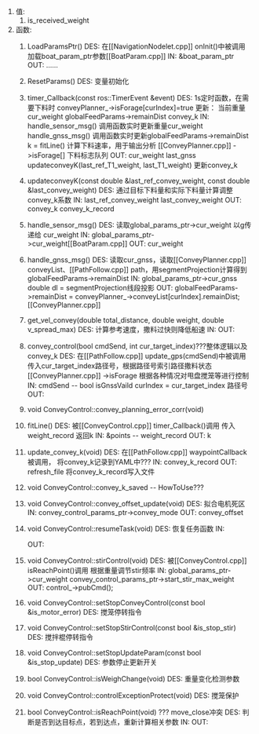 1. 值:
	1. is_received_weight
2. 函数:
	1.  LoadParamsPtr()
		DES:
			在[[NavigationNodelet.cpp]] onInit()中被调用
				加载boat_param_ptr参数[[BoatParam.cpp]]
		IN:
			&boat_param_ptr
		OUT:
			......
	2. ResetParams()
		DES:
			变量初始化
	3. timer_Callback(const ros::TimerEvent &event)
		DES:
			1s定时函数，在需要下料时 conveyPlanner_->isForage[curIndex]=true 更新：
				当前重量cur_weight
				globalFeedParams->remainDist
					convey_k
		IN:
			handle_sensor_msg()
				调用函数实时更新重量cur_weight
			handle_gnss_msg()
				调用函数实时更新globalFeedParams->remainDist
			k = fitLine()
				计算下料速率，用于输出分析
			[[ConveyPlanner.cpp]]
				->isForage[]
					下料标志队列
		OUT:
			cur_weight
			last_gnss
			updateconveyK(last_ref_T1_weight, last_T1_weight)
				更新convey_k
	4. updateconveyK(const double &last_ref_convey_weight, const double &last_convey_weight)
		DES:
			通过目标下料量和实际下料量计算调整convey_k系数
		IN:
			last_ref_convey_weight
			last_convey_weight
		OUT:
			convey_k
			convey_k_record
	5. handle_sensor_msg()
		DES:
			读取global_params_ptr->cur_weight
				以g传递给 cur_weight
		IN:
			global_params_ptr->cur_weight[[BoatParam.cpp]]
		OUT:
			cur_weight
	6. handle_gnss_msg()
		DES:
			读取cur_gnss，读取[[ConveyPlanner.cpp]] conveyList、[[PathFollow.cpp]] path，用segmentProjection计算得到
				globalFeedParams->remainDist
		IN:
			global_params_ptr->cur_gnss
			double dl = segmentProjection线段投影
		OUT:
			globalFeedParams->remainDist = conveyPlanner_->conveyList[curIndex].remainDist;[[ConveyPlanner.cpp]]
	7. get_vel_convey(double total_distance, double weight, double v_spread_max)
		DES:
			计算参考速度，撒料过快则降低船速
		IN:
		OUT:
	8. convey_control(bool cmdSend, int cur_target_index)???整体逻辑以及convey_k
		DES:
			在[[PathFollow.cpp]] update_gps(cmdSend)中被调用
				传入cur_target_index路径号，根据路径号索引路径撒料状态[[ConveyPlanner.cpp]] ->isForage
				根据各种情况对甩盘搅笼等进行控制
		IN:
			cmdSend -- bool isGnssVaild
			curIndex = cur_target_index 路径号
		OUT:
	9. void ConveyControl::convey_planning_error_corr(void)
	10. fitLine()
		DES:
			被[[ConveyControl.cpp]] timer_Callback()调用
				传入weight_record
				返回k
		IN:
			&points -- weight_record
		OUT:
			k
	11. update_convey_k(void)
		DES:
			在[[PathFollow.cpp]] waypointCallback被调用，
				将convey_k记录到YAML中???
		IN:
			convey_k_record
		OUT:
			refresh_file
				将convey_k_record写入文件
	12. void ConveyControl::convey_k_saved -- HowToUse???
	13. void ConveyControl::convey_offset_update(void)
		DES:
			拟合电机死区
		IN:
			convey_control_params_ptr->convey_mode
		OUT:
			convey_offset
	14. void ConveyControl::resumeTask(void)
		DES:
			恢复任务函数
		IN:
			
		OUT:
	15. void ConveyControl::stirControl(void)
		DES:
			被[[ConveyControl.cpp]] isReachPoint()调用
				根据重量调节stir频率
		IN:
			global_params_ptr->cur_weight
			convey_control_params_ptr->start_stir_max_weight
		OUT:
			control_->pubCmd();
	16. void ConveyControl::setStopConveyControl(const bool &is_motor_error)
		DES:
			搅笼停转指令
	17. void ConveyControl::setStopStirControl(const bool &is_stop_stir)
		DES:
			搅拌棍停转指令
	18. void ConveyControl::setStopUpdateParam(const bool &is_stop_update)
		DES:
			参数停止更新开关
	19. bool ConveyControl::isWeighChange(void)
		DES:
			重量变化检测参数
	20. void ConveyControl::controlExceptionProtect(void)
		DES:
			搅笼保护
	21. bool ConveyControl::isReachPoint(void) ??? move_close冲突
		DES:
			判断是否到达目标点，若到达点，重新计算相关参数
		IN:
		OUT: